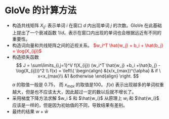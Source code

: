 # GloVe 的计算方法

- 构造共线矩阵
  $X_{ij}$: 表示单词 $i$ 在窗口 $d$ 内出现单词 $j$ 的次数。GloVe 在此基础上提出了一个衰减函数 $1/d$。表示在窗口内出现的单词也会根据远近有不同的重要性。 
- 构造词向量和共线矩阵之间的近视关系。
  <font color=red>$w_i^T \hat{w_j} + b_i + \hat{b_j} = \log(X_{ij})$</font>
- 构造损失函数
    $$
    J = \sum\limits_{i,j=1}^V f(X_{ij}) (w_i^T \hat{w_j} +b_i +\hat{b_j} -\log(X_{ij}))^2 \\
    f(x) = \left\{   \begin{align} &(x/x_{max})^{\alpha}  & if \ x<x_{max}\\ &1 &otherwise  \end{align} \right.
    $$
    $\alpha$ 的取值一般是 0.75， 而 $x_{max}$ 的取值是100。 $f(x)$ 表示出现越多的单词权重越大，但是也不应该太大，因此超过一定的数以后就不增长了。
- 采用梯度下降方法求解 $w_i $ 和 $\hat{w_i}$
	从原理上 $w_i$ 和 $\hat{w_i}$ 应该是一样的，但是因为初始值的不同，导致结果有差别。
- 最终的结果
	$w+\hat{w}$

